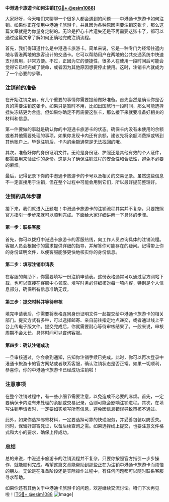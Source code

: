 **中港通卡旅遊卡如何注销[[TG💪+ @esim1088](https://t.me/s/esim1088)]**

大家好呀，今天咱们来聊聊一个很多人都会遇到的问题——中港通卡旅游卡如何注销。如果你正在使用中港通卡旅游卡，并且因为各种原因需要注销这张卡，那么这篇文章就是为你量身定制的。无论是担心卡片遗失还是不再需要这张卡了，都可以通过这篇文章了解如何正确地完成注销流程。

首先，我们得知道什么是中港通卡旅游卡。简单来说，它是一种专门为经常往返内地与香港两地的旅客设计的交通卡。它可以帮助用户在两地的公共交通系统中快速支付费用，非常方便。不过，正因为它的便捷性，很多人在使用一段时间后可能会觉得它已经完成了使命，或者因为其他原因想要停止使用。这时，注销卡片就成为了一个必要的步骤。

### 注销前的准备

在开始注销之前，有几个重要的事情你需要提前做好准备。首先当然是确认你是否真的需要注销这张卡。如果只是暂时不用，比如出国旅行一段时间，那么可能选择挂失冻结更为合适。但如果你确定不再需要这张卡，那么接下来就要准备好相关的材料和信息。

第一件要做的事就是确认你的中港通卡旅游卡的状态。确保卡内没有未使用的余额或者其他需要处理的事项。如果你发现卡内还有余额，建议先将余额消费掉或转到其他账户上。毕竟注销后，卡内的余额通常是无法找回的哦。

其次，准备好你的身份证明文件。无论是身份证、护照还是其他有效的个人证件，都需要用来验证你的身份。这是为了确保注销过程的安全性和合法性，避免不必要的麻烦。

最后，记得记录下你的中港通卡旅游卡的卡号以及相关的交易记录。虽然这些信息不一定直接用于注销，但在整个过程中可能会用到它们，所以最好提前整理好。

### 注销的具体步骤

接下来，我们就进入正题啦！中港通卡旅游卡的注销流程其实并不复杂，只要按照官方指引一步步来就可以顺利完成。下面给大家详细讲解一下具体的步骤。

#### 第一步：联系客服

首先，你可以拨打中港通卡旅游卡的客服热线，向工作人员咨询具体的注销流程。客服人员会根据你的需求提供详细的指导，并解答你可能存在的疑问。记得带上你的身份证明文件，以便客服能够更快地核实你的身份信息。

#### 第二步：填写注销申请表

在客服的帮助下，你需要填写一份注销申请表。这份表格通常可以通过官方网站下载，也可以直接在客服中心领取。填写时务必仔细核对每一项内容，特别是个人信息部分，确保所有信息准确无误。

#### 第三步：提交材料并等待审核

填完申请表后，你需要将表格连同身份证明文件一起提交给中港通卡旅游卡的相关部门。提交方式有多种，可以选择邮寄、亲自前往指定地点递交，或者通过线上平台上传电子版文件。提交完成后，你就需要耐心等待审核结果了。一般来说，审核周期不会太长，具体时间可以咨询客服。

#### 第四步：确认注销成功

一旦审核通过，你会收到通知，告知你注销手续已完成。此时，你可以再次登录中港通卡旅游卡的官方网站或者联系客服，确认注销状态是否正常。如果一切顺利，恭喜你，你的中港通卡旅游卡已经成功注销啦！

### 注意事项

在整个注销过程中，有一些小细节需要注意，以免造成不必要的麻烦。首先，一定要确保卡内没有未处理的余额或交易记录，否则可能会影响注销进程。其次，在填写注销申请表时，一定要如实填写所有信息，避免因信息错误导致审核不通过。

此外，如果你选择邮寄材料，一定要选择可靠的快递服务，并妥善包装以防丢失。同时，保留好邮寄凭证，以备后续查询之需。如果选择线上提交，也要注意文件格式和大小的要求，确保上传成功。

### 总结

总的来说，中港通卡旅游卡的注销流程并不复杂，只要你按照官方指引一步步操作，就能顺利完成。希望这篇文章能帮助到那些正在为注销中港通卡旅游卡而烦恼的朋友。无论是在准备阶段还是实际操作过程中，有任何问题都可以随时联系客服寻求帮助。

如果你还有其他关于中港通卡旅游卡的问题，欢迎继续交流讨论。咱们下次再见啦！[[TG💪+ @esim1088](https://t.me/s/esim1088) ![Image](https://i.postimg.cc/4NQfJmqS/Snipaste-2025-05-13-00-14-12.png)]